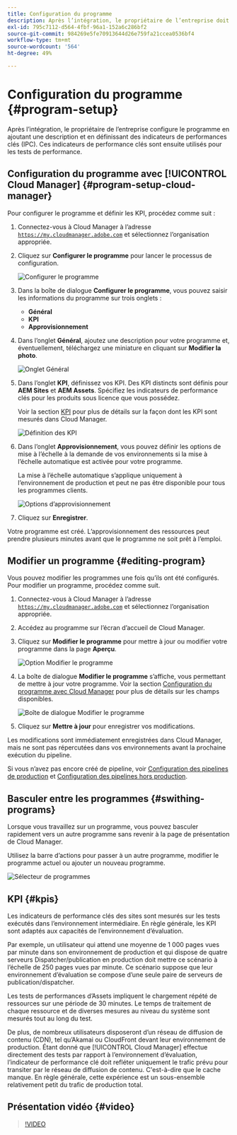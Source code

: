```yaml
---
title: Configuration du programme
description: Après l’intégration, le propriétaire de l’entreprise doit effectuer une configuration initiale du programme.
exl-id: 795c7112-d564-4fbf-96a1-152a6c286bf2
source-git-commit: 984269e5fe70913644d26e759fa21ccea0536bf4
workflow-type: tm+mt
source-wordcount: '564'
ht-degree: 49%

---
```



# Configuration du programme {#program-setup}

Après l’intégration, le propriétaire de l’entreprise configure le programme en ajoutant une description et en définissant des indicateurs de performances clés (IPC). Ces indicateurs de performance clés sont ensuite utilisés pour les tests de performance.

## Configuration du programme avec [!UICONTROL Cloud Manager] {#program-setup-cloud-manager}

Pour configurer le programme et définir les KPI, procédez comme suit :

1. Connectez-vous à Cloud Manager à l’adresse [`https://my.cloudmanager.adobe.com`](https://my.cloudmanager.adobe.com) et sélectionnez l’organisation appropriée.

1. Cliquez sur **Configurer le programme** pour lancer le processus de configuration.

   ![Configurer le programme](/help/assets/set-up-program/setup1.png)

1. Dans la boîte de dialogue **Configurer le programme**, vous pouvez saisir les informations du programme sur trois onglets :

   * **Général**
   * **KPI**
   * **Approvisionnement**

1. Dans l’onglet **Général**, ajoutez une description pour votre programme et, éventuellement, téléchargez une miniature en cliquant sur **Modifier la photo**.

   ![Onglet Général](/help/assets/Setup_Program-General.png)

1. Dans l’onglet **KPI**, définissez vos KPI. Des KPI distincts sont définis pour **AEM Sites** et **AEM Assets**. Spécifiez les indicateurs de performance clés pour les produits sous licence que vous possédez.

   Voir la section [KPI](#kpis) pour plus de détails sur la façon dont les KPI sont mesurés dans Cloud Manager.

   ![Définition des KPI](/help/assets/Setup_Program-KPIs.png)

1. Dans l’onglet **Approvisionnement**, vous pouvez définir les options de mise à l’échelle à la demande de vos environnements si la mise à l’échelle automatique est activée pour votre programme.

   La mise à l’échelle automatique s’applique uniquement à l’environnement de production et peut ne pas être disponible pour tous les programmes clients.

   ![Options d’approvisionnement](/help/assets/Setup_Program-Provisioning.png)

1. Cliquez sur **Enregistrer**.

Votre programme est créé. L’approvisionnement des ressources peut prendre plusieurs minutes avant que le programme ne soit prêt à l’emploi.

## Modifier un programme {#editing-program}

Vous pouvez modifier les programmes une fois qu’ils ont été configurés. Pour modifier un programme, procédez comme suit.

1. Connectez-vous à Cloud Manager à l’adresse [`https://my.cloudmanager.adobe.com`](https://my.cloudmanager.adobe.com) et sélectionnez l’organisation appropriée.

1. Accédez au programme sur l’écran d’accueil de Cloud Manager.

1. Cliquez sur **Modifier le programme** pour mettre à jour ou modifier votre programme dans la page **Aperçu**.

   ![Option Modifier le programme](/help/assets/set-up-program/edit-program1.png)

1. La boîte de dialogue **Modifier le programme** s’affiche, vous permettant de mettre à jour votre programme. Voir la section [Configuration du programme avec Cloud Manager](#program-setup-cloud-manager) pour plus de détails sur les champs disponibles.

   ![Boîte de dialogue Modifier le programme](/help/assets/set-up-program/edit-program-general.png)

1. Cliquez sur **Mettre à jour** pour enregistrer vos modifications.

Les modifications sont immédiatement enregistrées dans Cloud Manager, mais ne sont pas répercutées dans vos environnements avant la prochaine exécution du pipeline.

Si vous n’avez pas encore créé de pipeline, voir [Configuration des pipelines de production](/help/using/production-pipelines.md) et [Configuration des pipelines hors production](/help/using/non-production-pipelines.md).

## Basculer entre les programmes {#swithing-programs}

Lorsque vous travaillez sur un programme, vous pouvez basculer rapidement vers un autre programme sans revenir à la page de présentation de Cloud Manager.

Utilisez la barre d’actions pour passer à un autre programme, modifier le programme actuel ou ajouter un nouveau programme.

![Sélecteur de programmes](/help/assets/set-up-program/setup2.png)

## KPI {#kpis}

Les indicateurs de performance clés des sites sont mesurés sur les tests exécutés dans l’environnement intermédiaire. En règle générale, les KPI sont adaptés aux capacités de l’environnement d’évaluation.

Par exemple, un utilisateur qui attend une moyenne de 1 000 pages vues par minute dans son environnement de production et qui dispose de quatre serveurs Dispatcher/publication en production doit mettre ce scénario à l’échelle de 250 pages vues par minute. Ce scénario suppose que leur environnement d’évaluation se compose d’une seule paire de serveurs de publication/dispatcher.

Les tests de performances d’Assets impliquent le chargement répété de ressources sur une période de 30 minutes. Le temps de traitement de chaque ressource et de diverses mesures au niveau du système sont mesurés tout au long du test.

De plus, de nombreux utilisateurs disposeront d’un réseau de diffusion de contenu (CDN), tel qu’Akamai ou CloudFront devant leur environnement de production. Étant donné que [!UICONTROL Cloud Manager] effectue directement des tests par rapport à l’environnement d’évaluation, l’indicateur de performance clé doit refléter uniquement le trafic prévu pour transiter par le réseau de diffusion de contenu. C&#39;est-à-dire que le cache manque. En règle générale, cette expérience est un sous-ensemble relativement petit du trafic de production total.

## Présentation vidéo {#video}

>[!VIDEO](https://video.tv.adobe.com/v/26313/)

